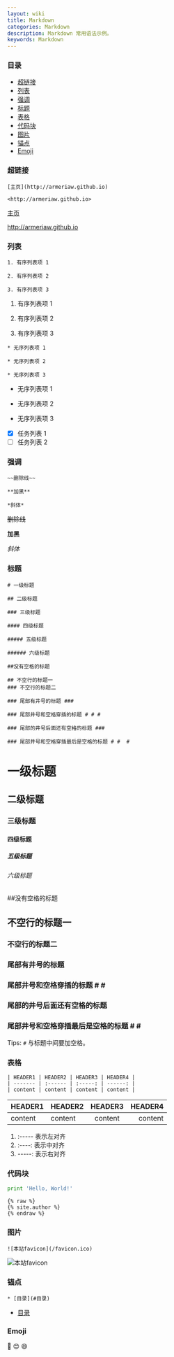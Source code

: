 ```yaml
---
layout: wiki
title: Markdown
categories: Markdown
description: Markdown 常用语法示例。
keywords: Markdown
---
```


### 目录

* [超链接](#超链接)
* [列表](#列表)
* [强调](#强调)
* [标题](#标题)
* [表格](#表格)
* [代码块](#代码块)
* [图片](#图片)
* [锚点](#锚点)
* [Emoji](#emoji)

### 超链接

```
[主页](http://armeriaw.github.io)

<http://armeriaw.github.io>
```

[主页](http://armeriaw.github.io)  

<http://armeriaw.github.io>

### 列表

```
1. 有序列表项 1

2. 有序列表项 2

3. 有序列表项 3
```

1. 有序列表项 1

2. 有序列表项 2

3. 有序列表项 3

```
* 无序列表项 1

* 无序列表项 2

* 无序列表项 3
```

* 无序列表项 1

* 无序列表项 2

* 无序列表项 3

- [x] 任务列表 1
- [ ] 任务列表 2

### 强调

```
~~删除线~~

**加黑**

*斜体*
```

~~删除线~~

**加黑**

*斜体*

### 标题

```
# 一级标题

## 二级标题

### 三级标题

#### 四级标题

##### 五级标题

###### 六级标题

##没有空格的标题

## 不空行的标题一
### 不空行的标题二

### 尾部有井号的标题 ###

### 尾部井号和空格穿插的标题 # # #

### 尾部的井号后面还有空格的标题 ###  

### 尾部井号和空格穿插最后是空格的标题 # #  #    
```

# 一级标题

## 二级标题

### 三级标题

#### 四级标题

##### 五级标题

###### 六级标题

##没有空格的标题

## 不空行的标题一
### 不空行的标题二

### 尾部有井号的标题 ###

### 尾部井号和空格穿插的标题 # # #

### 尾部的井号后面还有空格的标题 ###  

### 尾部井号和空格穿插最后是空格的标题 # #  #    

Tips: `#` 与标题中间要加空格。

### 表格

```
| HEADER1 | HEADER2 | HEADER3 | HEADER4 |
| ------- | :------ | :-----: | ------: |
| content | content | content | content |
```

| HEADER1 | HEADER2 | HEADER3 | HEADER4 |
| ------- | :------ | :-----: | ------: |
| content | content | content | content |

1. :----- 表示左对齐
2. :----: 表示中对齐
3. -----: 表示右对齐

### 代码块

```python
print 'Hello, World!'
```

```
{% raw %}
{% site.author %}
{% endraw %}
```

### 图片

```
![本站favicon](/favicon.ico)
```

![本站favicon](/favicon.ico)

### 锚点

```
* [目录](#目录)
```

* [目录](#目录)

### Emoji

:camel:
:blush:
:smile:
